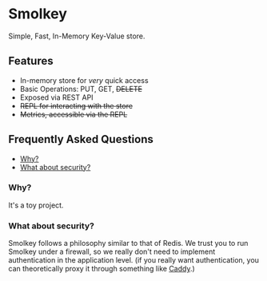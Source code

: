 # Smolkey
Simple, Fast, In-Memory Key-Value store.

## Features
- In-memory store for *very* quick access
- Basic Operations: PUT, GET, ~~DELETE~~
- Exposed via REST API
- ~~REPL for interacting with the store~~
- ~~Metrics, accessible via the REPL~~

## Frequently Asked Questions
- [Why?](#why)
- [What about security?](#what-about-security)

### Why?
It's a toy project.

### What about security?
Smolkey follows a philosophy similar to that of Redis. We trust you to run
Smolkey under a firewall, so we really don't need to implement authentication
in the application level. (if you really want authentication, you can
theoretically proxy it through something like
[Caddy](https://caddyserver.com/).)
